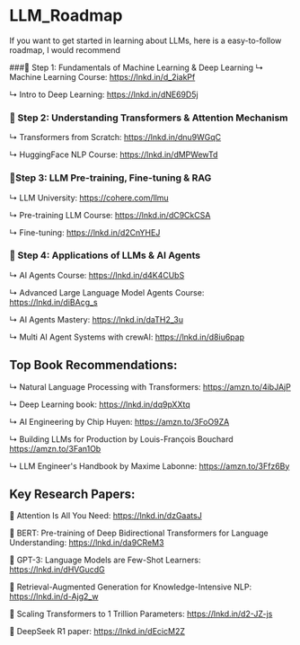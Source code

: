 # LLM_Roadmap
If you want to get started in learning about LLMs, here is a easy-to-follow roadmap, I would recommend 

###📍 Step 1: Fundamentals of Machine Learning & Deep Learning
↳ Machine Learning Course: https://lnkd.in/d_2iakPf

↳ Intro to Deep Learning: https://lnkd.in/dNE69D5j

### 📍 Step 2: Understanding Transformers & Attention Mechanism
↳ Transformers from Scratch: https://lnkd.in/dnu9WGqC

↳ HuggingFace NLP Course: https://lnkd.in/dMPWewTd

### 📍Step 3: LLM Pre-training, Fine-tuning & RAG
↳ LLM University: https://cohere.com/llmu

↳ Pre-training LLM Course: https://lnkd.in/dC9CkCSA

↳ Fine-tuning: https://lnkd.in/d2CnYHEJ


### 📍 Step 4: Applications of LLMs & AI Agents
↳ AI Agents Course: https://lnkd.in/d4K4CUbS

↳ Advanced Large Language Model Agents Course: https://lnkd.in/diBAcg_s
 
↳ AI Agents Mastery: https://lnkd.in/daTH2_3u

↳ Multi AI Agent Systems with crewAI: https://lnkd.in/d8iu6pap


 ## Top Book Recommendations:
↳ Natural Language Processing with Transformers: https://amzn.to/4ibJAjP

↳ Deep Learning book: https://lnkd.in/dq9pXXtq

↳ AI Engineering by Chip Huyen: https://amzn.to/3FoO9ZA

↳ Building LLMs for Production by Louis-François Bouchard https://amzn.to/3Fan1Ob

↳ LLM Engineer's Handbook by Maxime Labonne: https://amzn.to/3Ffz6By


##  Key Research Papers:
 📄 Attention Is All You Need: https://lnkd.in/dzGaatsJ

 📄 BERT: Pre-training of Deep Bidirectional Transformers for Language Understanding: https://lnkd.in/da9CReM3

 📄 GPT-3: Language Models are Few-Shot Learners: https://lnkd.in/dHVGucdG

 📄 Retrieval-Augmented Generation for Knowledge-Intensive NLP: https://lnkd.in/d-Ajg2_w

📄 Scaling Transformers to 1 Trillion Parameters: https://lnkd.in/d2-JZ-js

📄 DeepSeek R1 paper: https://lnkd.in/dEcicM2Z


